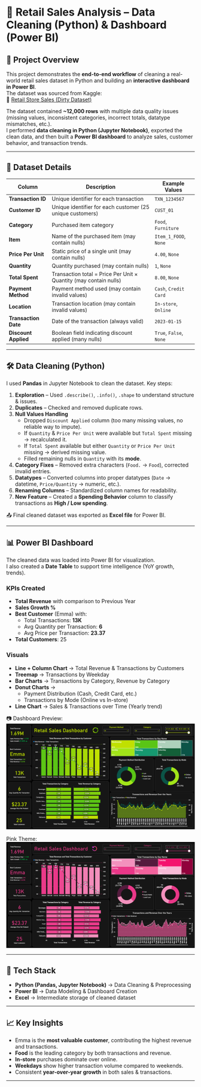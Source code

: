 # 🛒 Retail Sales Analysis – Data Cleaning (Python) & Dashboard (Power BI)  

## 📌 Project Overview  
This project demonstrates the **end-to-end workflow** of cleaning a real-world retail sales dataset in Python and building an **interactive dashboard in Power BI**.  
The dataset was sourced from Kaggle:  
🔗 [Retail Store Sales (Dirty Dataset)](https://www.kaggle.com/datasets/ahmedmohamed2003/retail-store-sales-dirty-for-data-cleaning)  

The dataset contained **~12,000 rows** with multiple data quality issues (missing values, inconsistent categories, incorrect totals, datatype mismatches, etc.).  
I performed **data cleaning in Python (Jupyter Notebook)**, exported the clean data, and then built a **Power BI dashboard** to analyze sales, customer behavior, and transaction trends.  

---

## 📂 Dataset Details  

| Column             | Description                                                                 | Example Values     |
|--------------------|-----------------------------------------------------------------------------|--------------------|
| **Transaction ID** | Unique identifier for each transaction                                      | `TXN_1234567`      |
| **Customer ID**    | Unique identifier for each customer (25 unique customers)                   | `CUST_01`          |
| **Category**       | Purchased item category                                                     | `Food`, `Furniture`|
| **Item**           | Name of the purchased item (may contain nulls)                              | `Item_1_FOOD`, `None` |
| **Price Per Unit** | Static price of a single unit (may contain nulls)                           | `4.00`, `None`     |
| **Quantity**       | Quantity purchased (may contain nulls)                                      | `1`, `None`        |
| **Total Spent**    | Transaction total = Price Per Unit × Quantity (may contain nulls)           | `8.00`, `None`     |
| **Payment Method** | Payment method used (may contain invalid values)                            | `Cash`, `Credit Card` |
| **Location**       | Transaction location (may contain invalid values)                           | `In-store`, `Online` |
| **Transaction Date** | Date of the transaction (always valid)                                    | `2023-01-15`       |
| **Discount Applied** | Boolean field indicating discount applied (many nulls)                    | `True`, `False`, `None` |

---

## 🛠 Data Cleaning (Python)  

I used **Pandas** in Jupyter Notebook to clean the dataset. Key steps:  

1. **Exploration** – Used `.describe()`, `.info()`, `.shape` to understand structure & issues.  
2. **Duplicates** – Checked and removed duplicate rows.  
3. **Null Values Handling**  
   - Dropped `Discount Applied` column (too many missing values, no reliable way to impute).  
   - If `Quantity` & `Price Per Unit` were available but `Total Spent` missing → recalculated it.  
   - If `Total Spent` available but either `Quantity` or `Price Per Unit` missing → derived missing value.  
   - Filled remaining nulls in `Quantity` with its **mode**.  
4. **Category Fixes** – Removed extra characters (`Food.` → `Food`), corrected invalid entries.  
5. **Datatypes** – Converted columns into proper datatypes (`Date` → datetime, `Price/Quantity` → numeric, etc.).  
6. **Renaming Columns** – Standardized column names for readability.  
7. **New Feature** – Created a **Spending Behavior** column to classify transactions as **High / Low spending**.  

📤 Final cleaned dataset was exported as **Excel file** for Power BI.  

---

## 📊 Power BI Dashboard  

The cleaned data was loaded into Power BI for visualization.  
I also created a **Date Table** to support time intelligence (YoY growth, trends).  

### **KPIs Created**  
- **Total Revenue** with comparison to Previous Year  
- **Sales Growth %**  
- **Best Customer** (Emma) with:  
  - Total Transactions: **13K**  
  - Avg Quantity per Transaction: **6**  
  - Avg Price per Transaction: **23.37**  
- **Total Customers**: 25  

### **Visuals**  
- **Line + Column Chart** → Total Revenue & Transactions by Customers  
- **Treemap** → Transactions by Weekday  
- **Bar Charts** → Transactions by Category, Revenue by Category  
- **Donut Charts** →  
  - Payment Distribution (Cash, Credit Card, etc.)  
  - Transactions by Mode (Online vs In-store)  
- **Line Chart** → Sales & Transactions over Time (Yearly trend)  

📷 Dashboard Preview:  
![Retail Sales Dashboard](https://github.com/divyamehulmakwana-bit/Retail-Sales-Analysis-using-Python-and-Power-Bi/blob/main/Screenshots/Report.png)  

Pink Theme:
![Retail Sales Dashboard](https://github.com/divyamehulmakwana-bit/Retail-Sales-Analysis-using-Python-and-Power-Bi/blob/main/Screenshots/Pink%20Theme.png) 


---

## 🚀 Tech Stack  
- **Python (Pandas, Jupyter Notebook)** → Data Cleaning & Preprocessing  
- **Power BI** → Data Modeling & Dashboard Creation  
- **Excel** → Intermediate storage of cleaned dataset  

---

## 📈 Key Insights  
- Emma is the **most valuable customer**, contributing the highest revenue and transactions.  
- **Food** is the leading category by both transactions and revenue.  
- **In-store** purchases dominate over online.  
- **Weekdays** show higher transaction volume compared to weekends.  
- Consistent **year-over-year growth** in both sales & transactions.  

---

